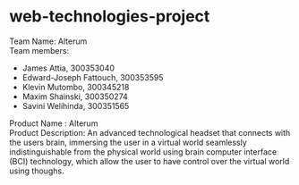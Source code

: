 # web-technologies-project

<p>Team Name: Alterum <br>
Team members:
<ul> 
    <li>James Attia, 300353040</li>
    <li>Edward-Joseph Fattouch, 300353595</li>
    <li>Klevin Mutombo, 300345218</li>
    <li>Maxim Shainski, 300350274</li>
    <li>Savini Welihinda, 300351565</li>
</ul>
Product Name : Alterum <br>
Product Description: An advanced technological headset that connects with the users brain, immersing the user in a virtual world seamlessly indistinguishable from the physical world using brain computer interface (BCI) technology, which allow the user to have control over the virtual world using thoughs. </p>

